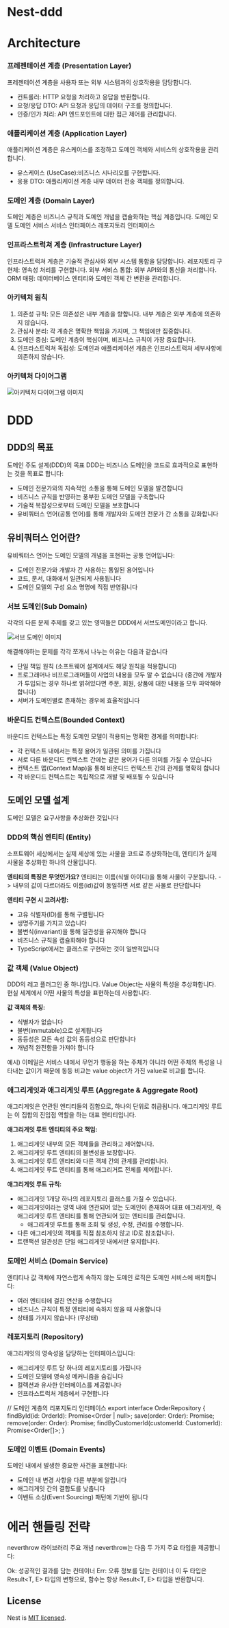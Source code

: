 # Nest-ddd

# Architecture

### 프레젠테이션 계층 (Presentation Layer)

프레젠테이션 계층을 사용자 또는 외부 시스템과의 상호작용을 담당합니다.

- 컨트롤러: HTTP 요청을 처리하고 응답을 반환합니다.
- 요청/응답 DTO: API 요청과 응답의 데이터 구조를 정의합니다.
- 인증/인가 처리: API 엔드포인트에 대한 접근 제어를 관리합니다.

### 애플리케이션 계층 (Application Layer)

애플리케이션 계층은 유스케이스를 조정하고 도메인 객체와 서비스의 상호작용을 관리합니다.

- 유스케이스 (UseCase):비즈니스 시나리오를 구현합니다.
- 응용 DTO: 애플리케이션 계층 내부 데이터 전송 객체를 정의합니다.

### 도메인 계층 (Domain Layer)

도메인 계층은 비즈니스 규칙과 도메인 개념을 캡슐화하는 핵심 계층입니다.
도메인 모델
도메인 서비스
서비스 인터페이스
레포지토리 인터페이스

### 인프라스트럭쳐 계층 (Infrastructure Layer)

인프라스트럭쳐 계층은 기술적 관심사와 외부 시스템 통합을 담당합니다.
레포지토리 구현체: 영속성 처리를 구현합니다.
외부 서비스 통합: 외부 API와의 통신을 처리합니다.
ORM 매핑: 데이터베이스 엔티티와 도메인 객체 간 변환을 관리합니다.

### 아키텍처 원칙

1. 의존성 규칙: 모든 의존성은 내부 계층을 향합니다. 내부 계층은 외부 계층에 의존하지 않습니다.
2. 관심사 분리: 각 계층은 명확한 책임을 가지며, 그 책임에만 집중합니다.
3. 도메인 중심: 도메인 계층이 핵심이며, 비즈니스 규칙이 가장 중요합니다.
4. 인프라스트럭쳐 독립성: 도메인과 애플리케이션 계층은 인프라스트럭처 세부사항에 의존하지 않습니다.

### 아키텍처 다이어그램

![아키텍처 다이어그램 이미지](/architecture-diagram.png)

# DDD

## DDD의 목표

도메인 주도 설계(DDD)의 목표
DDD는 비즈니스 도메인을 코드로 효과적으로 표현하는 것을 목표로 합니다:

- 도메인 전문가와의 지속적인 소통을 통해 도메인 모델을 발견합니다
- 비즈니스 규칙을 반영하는 풍부한 도메인 모델을 구축합니다
- 기술적 복잡성으로부터 도메인 모델을 보호합니다
- 유비쿼터스 언어(공통 언어)를 통해 개발자와 도메인 전문가 간 소통을 강화합니다

## 유비쿼터스 언어란?

유비쿼터스 언어는 도메인 모델의 개념을 표현하는 공통 언어입니다:

- 도메인 전문가와 개발자 간 사용하는 통일된 용어입니다
- 코드, 문서, 대화에서 일관되게 사용됩니다
- 도메인 모델의 구성 요소 명명에 직접 반영됩니다

### 서브 도메인(Sub Domain)

각각의 다른 문제 주제를 갖고 있는 영역들은 DDD에서 서브도메인이라고 합니다.

![서브 도메인 이미지](/sub-domain.png)

해결해야하는 문제를 각각 쪼개서 나누는 이유는 다음과 같습니다  
- 단일 책임 원칙 (소프트웨어 설계에서도 해당 원칙을 적용합니다)
- 프로그래머나 비프로그래머들이 사업의 내용을 모두 알 수 없습니다 (중간에 개발자가 투입되는 경우 하나로 얽혀있다면 주문, 회원, 상품에 대한 내용을 모두 파악해야 합니다)
- 서버가 도메인별로 존재하는 경우에 효율적입니다  

### 바운디드 컨텍스트(Bounded Context)

바운디드 컨텍스트는 특정 도메인 모델이 적용되는 명확한 경계를 의미합니다:

- 각 컨텍스트 내에서는 특정 용어가 일관된 의미를 가집니다
- 서로 다른 바운디드 컨텍스트 간에는 같은 용어가 다른 의미를 가질 수 있습니다
- 컨텍스트 맵(Context Map)을 통해 바운디드 컨텍스트 간의 관계를 명확히 합니다
- 각 바운디드 컨텍스트는 독립적으로 개발 및 배포될 수 있습니다

## 도메인 모델 설계

도메인 모델은 요구사항을 추상화한 것입니다

### DDD의 핵심 엔티티 (Entity)

소프트웨어 세상에서는 실제 세상에 있는 사물을 코드로 추상화하는데, 엔티티가 실제 사물을 추상화한 하나의 산물입니다.

**엔티티의 특징은 무엇인가요?**
엔티티는 이름(식별 아이디)을 통해 사물이 구분됩니다.
-> 내부의 값이 다르더라도 이름(id)값이 동일하면 서로 같은 사물로 판단합니다

**엔티티 구현 시 고려사항:**

- 고유 식별자(ID)를 통해 구별됩니다
- 생명주기를 가지고 있습니다
- 불변식(invariant)을 통해 일관성을 유지해야 합니다
- 비즈니스 규칙을 캡슐화해야 합니다
- TypeScript에서는 클래스로 구현하는 것이 일반적입니다

### 값 객체 (Value Object)

DDD의 레고 플러그인 중 하나입니다.
Value Object는 사물의 특성을 추상화합니다.
현실 세계에서 어떤 사물의 특성을 표현하는데 사용합니다.

**값 객체의 특징:**

- 식별자가 없습니다
- 불변(immutable)으로 설계됩니다
- 동등성은 모든 속성 값의 동등성으로 판단합니다
- 개념적 완전함을 가져야 합니다

예시) 이메일은 서비스 내에서 무언가 행동을 하는 주체가 아니라 어떤 주체의 특성을 나타내는 값이기 때문에 동등 비교는 value object가 가진 value로 비교를 합니다.

### 애그리게잇과 애그리게잇 루트 (Aggregate & Aggregate Root)

애그리게잇은 연관된 엔티티들의 집합으로, 하나의 단위로 취급됩니다. 애그리게잇 루트는 이 집합의 진입점 역할을 하는 대표 엔티티입니다.

**애그리게잇 루트 엔티티의 주요 책임:**

1. 애그리게잇 내부의 모든 객체들을 관리하고 제어합니다.
2. 애그리게잇 루트 엔티티의 불변성을 보장합니다.
3. 애그리게잇 루트 엔티티와 다른 객체 간의 관계를 관리합니다.
4. 애그리게잇 루트 엔티티를 통해 애그리거트 전체를 제어합니다.

**애그리게잇 루트 규칙:**

- 애그리게잇 1개당 하나의 레포지토리 클래스를 가질 수 있습니다.
- 애그리게잇이라는 영역 내에 연관되어 있는 도메인이 존재하며 대표 애그리게잇, 즉 애그리게잇 루트 엔티티를 통해 연관되어 있는 엔티티를 관리합니다.
  - 애그리게잇 루트를 통해 조회 및 생성, 수정, 관리를 수행합니다.
- 다른 애그리게잇의 객체를 직접 참조하지 않고 ID로 참조합니다.
- 트랜잭션 일관성은 단일 애그리게잇 내에서만 유지합니다.

### 도메인 서비스 (Domain Service)

엔티티나 값 객체에 자연스럽게 속하지 않는 도메인 로직은 도메인 서비스에 배치합니다:

- 여러 엔티티에 걸친 연산을 수행합니다
- 비즈니스 규칙이 특정 엔티티에 속하지 않을 때 사용합니다
- 상태를 가지지 않습니다 (무상태)

### 레포지토리 (Repository)

애그리게잇의 영속성을 담당하는 인터페이스입니다:

- 애그리게잇 루트 당 하나의 레포지토리를 가집니다
- 도메인 모델에 영속성 메커니즘을 숨깁니다
- 컬렉션과 유사한 인터페이스를 제공합니다
- 인프라스트럭처 계층에서 구현합니다

// 도메인 계층의 리포지토리 인터페이스
export interface OrderRepository {
findById(id: OrderId): Promise<Order | null>;
save(order: Order): Promise<void>;
remove(order: Order): Promise<void>;
findByCustomerId(customerId: CustomerId): Promise<Order[]>;
}

### 도메인 이벤트 (Domain Events)

도메인 내에서 발생한 중요한 사건을 표현합니다:

- 도메인 내 변경 사항을 다른 부분에 알립니다
- 애그리게잇 간의 결합도를 낮춥니다
- 이벤트 소싱(Event Sourcing) 패턴에 기반이 됩니다

# 에러 핸들링 전략

neverthrow 라이브러리 주요 개념
neverthrow는 다음 두 가지 주요 타입을 제공합니다:

Ok<T>: 성공적인 결과를 담는 컨테이너
Err<E>: 오류 정보를 담는 컨테이너
이 두 타입은 Result<T, E> 타입의 변형으로, 함수는 항상 Result<T, E> 타입을 반환합니다.

## License

Nest is [MIT licensed](https://github.com/nestjs/nest/blob/master/LICENSE).
